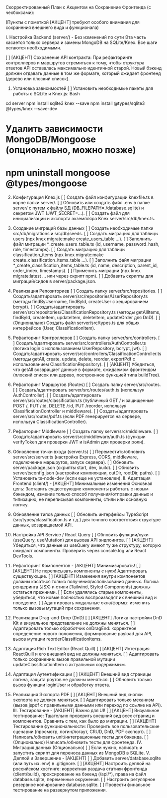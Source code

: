 Скорректированный План с Акцентом на Сохранение Фронтенда (с чекбоксами):

(Пункты с пометкой [АКЦЕНТ] требуют особого внимания для сохранения внешнего вида и функционала)

I. Настройка Backend (server/) - Без изменений по сути
Эта часть касается только сервера и замены MongoDB на SQLite/Knex. Все шаги остаются необходимыми.

[ ] [АКЦЕНТ] Сохранение API контракта: При рефакторинге контроллеров и маршрутов стремиться к тому, чтобы структура ответов API оставалась максимально идентичной старой. Новый бэкенд должен отдавать данные в том же формате, который ожидает фронтенд (дерево или плоский список).
1. Установка зависимостей
[ ] Установить необходимые пакеты для работы с SQLite и Knex.js:
Bash

cd server
npm install sqlite3 knex --save
npm install @types/sqlite3 @types/knex --save-dev
# Удалить зависимости MongoDB/Mongoose (опционально, можно позже)
# npm uninstall mongoose @types/mongoose
2. Конфигурация Knex.js
[ ] Создать файл конфигурации knexfile.ts в корне папки server/.
[ ] Обновить или создать файл .env в папке server/ с путем к файлу БД (DB_FILEPATH=./database.sqlite) и секретом JWT (JWT_SECRET=...).
[ ] Создать файл для инициализации и экспорта экземпляра Knex server/src/db/knex.ts.
3. Создание миграций базы данных
[ ] Создать необходимые папки src/db/migrations и src/db/seeds.
[ ] Создать миграцию для таблицы users (npx knex migrate:make create_users_table ...).
[ ] Заполнить файл миграции *_create_users_table.ts (id, username, password_hash, role, timestamps).
[ ] Создать миграцию для таблицы classification_items (npx knex migrate:make create_classification_items_table ...).
[ ] Заполнить файл миграции *_create_classification_items_table.ts (id, name, description, parent_id, order_index, timestamps).
[ ] Применить миграции (npx knex migrate:latest ... или через скрипт npm).
[ ] Добавить скрипты для миграций/сидов в server/package.json.
4. Реализация Репозиториев
[ ] Создать папку server/src/repositories.
[ ] Создать/адаптировать server/src/repositories/UserRepository.ts (методы findByUsername, findById, createUser с хешированием bcrypt).
[ ] Создать/адаптировать server/src/repositories/ClassificationRepository.ts (методы getAllItems, findById, createItem, updateItem, deleteItem, updateOrder для DnD).
[ ] (Опционально) Создать файл server/src/types.ts для общих интерфейсов (User, ClassificationItem).
5. Рефакторинг Контроллеров
[ ] Создать папку server/src/controllers.
[ ] Создать/адаптировать server/src/controllers/AuthController.ts (логика login с использованием UserRepository, bcrypt, jwt).
[ ] Создать/адаптировать server/src/controllers/ClassificationController.ts (методы getAll, create, update, delete, reorder, exportPdf с использованием ClassificationRepository).
[ ] [АКЦЕНТ] Убедиться, что getAll возвращает данные в формате, ожидаемом фронтендом (плоский список или дерево, построенное функцией типа buildTree).
6. Рефакторинг Маршрутов (Routes)
[ ] Создать папку server/src/routes.
[ ] Создать/адаптировать server/src/routes/auth.ts (используя AuthController).
[ ] Создать/адаптировать server/src/routes/classification.ts (публичный GET / и защищенные POST /, PUT /:id, DELETE /:id, PUT /reorder, используя ClassificationController и middleware).
[ ] Создать/адаптировать server/src/routes/pdf.ts (если PDF генерируется на сервере, используя ClassificationController).
7. Рефакторинг Middleware
[ ] Создать папку server/src/middleware.
[ ] Создать/адаптировать server/src/middleware/auth.ts (функции verifyToken для проверки JWT и isAdmin для проверки роли).
8. Обновление точки входа (server.ts)
[ ] Переместить/обновить server/src/server.ts (настройка Express, CORS, middleware, подключение маршрутов, запуск сервера).
[ ] Обновить server/package.json (скрипты start, dev, build).
[ ] Обновить server/tsconfig.json (настройки компиляции, outDir, rootDir, paths).
[ ] Установить ts-node-dev (если еще не установлен).
II. Адаптация Frontend (client/) - [АКЦЕНТ] Минимальные изменения
Основная цель: Заставить существующие компоненты работать с новым бэкендом, изменив только способ получения/отправки данных и типизацию, не переписывая компоненты, стили или основную логику.

1. Обновление типов данных
[ ] Обновить интерфейсы TypeScript (src/types/classification.ts и т.д.) для точного соответствия структуре данных, возвращаемой API.
2. Настройка API Service / React Query
[ ] Обновить функции/хуки (useQuery, useMutation) для вызова API эндпоинтов.
[ ] [АКЦЕНТ] Убедиться, что данные из useQuery имеют ту же структуру, которую ожидают компоненты. Проверить через console.log или React DevTools.
3. Рефакторинг Компонентов - [АКЦЕНТ] Минимизировать!
[ ] [АКЦЕНТ] Не переписывать компоненты с нуля! Адаптировать существующие.
[ ] [АКЦЕНТ] Изменения внутри компонентов должны касаться только получения/использования данных. Логика рендеринга (JSX) и стили (Tailwind, Styled Components) должны остаться прежними.
[ ] Если удалялись старые компоненты, убедиться, что новые полностью воспроизводят их внешний вид и поведение.
[ ] Адаптировать модальные окна/формы: изменить только вызовы мутаций при сохранении.
4. Реализация Drag-and-Drop (DnD)
[ ] [АКЦЕНТ] Логика настройки DnD Kit и визуальное представление не должны меняться.
[ ] Адаптировать только обработчик onDragEnd: корректное определение нового положения, формирование payload для API, вызов мутации reorderClassificationItems.
5. Адаптация Rich Text Editor (React Quill)
[ ] [АКЦЕНТ] Интеграция ReactQuill и его внешний вид не должны меняться.
[ ] Адаптировать только сохранение: вызов правильной мутации updateClassificationItem с актуальным содержимым.
6. Адаптация Аутентификации
[ ] [АКЦЕНТ] Внешний вид страницы логина, защита роутов не должны меняться.
[ ] Обновить только вызов функции loginUser и обработку ответа.
7. Реализация Экспорта PDF
[ ] [АКЦЕНТ] Внешний вид кнопки экспорта не должен меняться.
[ ] Адаптировать только механизм (вызов jspdf с правильными данными или переход по ссылке на API).
III. Тестирование - [АКЦЕНТ] Важно для UI!
[ ] [АКЦЕНТ] Визуальное тестирование: Тщательно проверить внешний вид всех страниц и компонентов. Сравнить с тем, как было до миграции.
[ ] [АКЦЕНТ] Тестирование функциональности: Проверить все пользовательские сценарии (просмотр, логин/логаут, CRUD, DnD, PDF экспорт).
[ ] Написать/обновить unit/интеграционные тесты для бэкенда.
[ ] (Опционально) Написать/обновить тесты для фронтенда.
IV. Миграция данных (Опционально)
[ ] Если нужно, написать и запустить скрипт для переноса данных из MongoDB в SQLite.
V. Деплой и Завершение - [АКЦЕНТ]
[ ] Добавить server/database.sqlite (или путь из .env) в .gitignore.
[ ] [АКЦЕНТ] Настроить деплой на российском хостинге: корректная раздача статики фронтенда (client/build), проксирование на бэкенд (/api/*), права на файл database.sqlite, переменные окружения.
[ ] Настроить регулярное резервное копирование database.sqlite.
[ ] Провести финальное тестирование на развернутом приложении.
